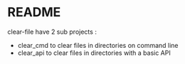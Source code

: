 README
======

clear-file have 2 sub projects :
* clear\_cmd to clear files in directories on command line
* clear\_api to clear files in directories with a basic API

